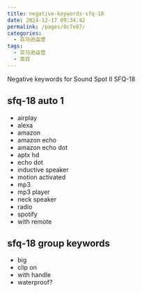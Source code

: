 ```yaml
---
title: negative-keywords-sfq-18
date: 2024-12-17 09:34:42
permalink: /pages/8c7e87/
categories: 
  - 亚马逊运营
tags: 
  - 亚马逊运营
  - 类目
---
```


Negative keywords
for Sound Spot II SFQ-18

## sfq-18 auto 1

- airplay
- alexa
- amazon
- amazon echo
- amazon echo dot
- aptx hd
- echo dot
- inductive speaker
- motion activated
- mp3
- mp3 player
- neck speaker
- radio
- spotify
- with remote

## sfq-18 group keywords

- big
- clip on
- with handle
- waterproof?
